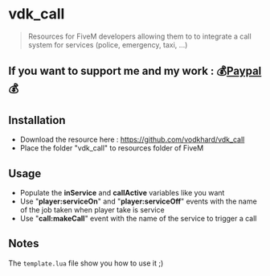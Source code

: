 # vdk_call

> Resources for FiveM developers allowing them to to integrate a call system for services (police, emergency, taxi, ...)

## If you want to support me and my work : :moneybag:[Paypal](https://www.paypal.com/cgi-bin/webscr?cmd=_s-xclick&hosted_button_id=B3ZE4W8Y626MA):moneybag:

## Installation

- Download the resource here : https://github.com/vodkhard/vdk_call 
- Place the folder "vdk_call" to resources folder of FiveM

## Usage

- Populate the **inService** and **callActive** variables like you want
- Use "**player:serviceOn**" and "**player:serviceOff**" events with the name of the job taken when player take is service
- Use "**call:makeCall**" event with the name of the service to trigger a call

## Notes

The `template.lua` file show you how to use it ;)
